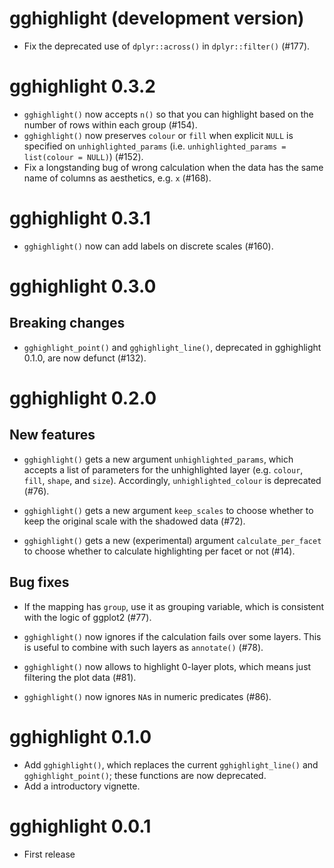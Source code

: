 # gghighlight (development version)

* Fix the deprecated use of `dplyr::across()` in `dplyr::filter()` (#177).

# gghighlight 0.3.2

* `gghighlight()` now accepts `n()` so that you can highlight based on the
  number of rows within each group (#154).
* `gghighlight()` now preserves `colour` or `fill` when explicit `NULL` is
  specified on `unhighlighted_params` (i.e. `unhighlighted_params = list(colour = NULL)`)
  (#152).
* Fix a longstanding bug of wrong calculation when the data has the same name of
  columns as aesthetics, e.g. `x` (#168).

# gghighlight 0.3.1

* `gghighlight()` now can add labels on discrete scales (#160).

# gghighlight 0.3.0

## Breaking changes

* `gghighlight_point()` and `gghighlight_line()`, deprecated in gghighlight 0.1.0, are now defunct (#132).

# gghighlight 0.2.0

## New features

* `gghighlight()` gets a new argument `unhighlighted_params`, which accepts a
  list of parameters for the unhighlighted layer (e.g. `colour`, `fill`, `shape`,
  and `size`). Accordingly, `unhighlighted_colour` is deprecated (#76).

* `gghighlight()` gets a new argument `keep_scales` to choose whether to keep the
  original scale with the shadowed data (#72).

* `gghighlight()` gets a new (experimental) argument `calculate_per_facet` to
  choose whether to calculate highlighting per facet or not (#14).

## Bug fixes

* If the mapping has `group`, use it as grouping variable, which is consistent
  with the logic of ggplot2 (#77).

* `gghighlight()` now ignores if the calculation fails over some layers. This
  is useful to combine with such layers as `annotate()` (#78).

* `gghighlight()` now allows to highlight 0-layer plots, which means just
  filtering the plot data (#81).

* `gghighlight()` now ignores `NA`s in numeric predicates (#86).

# gghighlight 0.1.0

* Add `gghighlight()`, which replaces the current `gghighlight_line()` and `gghighlight_point()`; these functions are now deprecated.
* Add a introductory vignette.

# gghighlight 0.0.1

* First release


